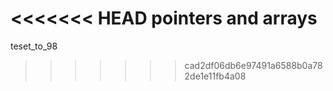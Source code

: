 <<<<<<< HEAD
pointers and arrays
=======
teset_to_98
>>>>>>> cad2df06db6e97491a6588b0a782de1e11fb4a08
